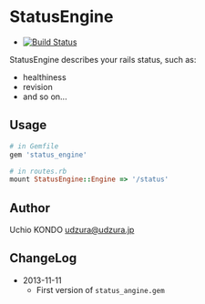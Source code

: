 StatusEngine
============

* [![Build Status](https://travis-ci.org/paperboy-all/status_engine.png)](https://travis-ci.org/paperboy-all/status_engine)

StatusEngine describes your rails status, such as:

* healthiness
* revision
* and so on...

Usage
-----

```ruby
# in Gemfile
gem 'status_engine'
```

```ruby
# in routes.rb
mount StatusEngine::Engine => '/status'
```

Author
------

Uchio KONDO <udzura@udzura.jp>

ChangeLog
---------

* 2013-11-11
    * First version of `status_angine.gem`
